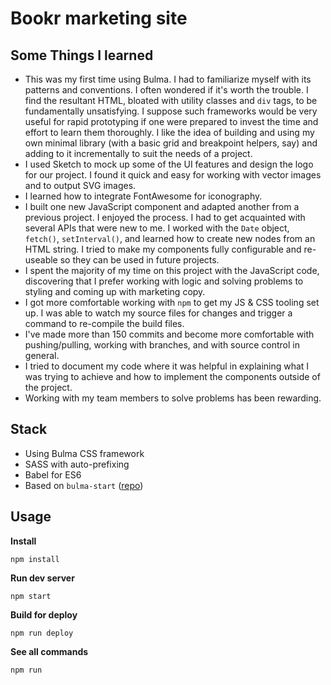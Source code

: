 # Bookr marketing site

## Some Things I learned

- This was my first time using Bulma. I had to familiarize myself with its patterns and conventions. I often wondered if it's worth the trouble. I find the resultant HTML, bloated with utility classes and `div` tags, to be fundamentally unsatisfying. I suppose such frameworks would be very useful for rapid prototyping if one were prepared to invest the time and effort to learn them thoroughly. I like the idea of building and using my own minimal library (with a basic grid and breakpoint helpers, say) and adding to it incrementally to suit the needs of a project.
- I used Sketch to mock up some of the UI features and design the logo for our project. I found it quick and easy for working with vector images and to output SVG images.
- I learned how to integrate FontAwesome for iconography.
- I built one new JavaScript component and adapted another from a previous project. I enjoyed the process. I had to get acquainted with several APIs that were new to me. I worked with the `Date` object, `fetch()`, `setInterval()`, and learned how to create new nodes from an HTML string. I tried to make my components fully configurable and re-useable so they can be used in future projects.
- I spent the majority of my time on this project with the JavaScript code, discovering that I prefer working with logic and solving problems to styling and coming up with marketing copy.
- I got more comfortable working with `npm` to get my JS & CSS tooling set up. I was able to watch my source files for changes and trigger a command to re-compile the build files.
- I've made more than 150 commits and become more comfortable with pushing/pulling, working with branches, and with source control in general.
- I tried to document my code where it was helpful in explaining what I was trying to achieve and how to implement the components outside of the project.
- Working with my team members to solve problems has been rewarding.

## Stack

- Using Bulma CSS framework
- SASS with auto-prefixing
- Babel for ES6
- Based on `bulma-start` ([repo](https://github.com/jgthms/bulma-start))

## Usage

**Install**

`npm install`

**Run dev server**

`npm start`

**Build for deploy**

`npm run deploy`

**See all commands**

`npm run`
